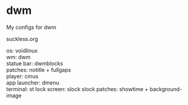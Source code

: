 # dwm
My configs for dwm

suckless.org

os: voidlinux  
wm: dwm   
statue bar: dwmblocks  
patches: notitle + fullgaps  
player: cmus  
app launcher: dmenu  
terminal: st
lock screen: slock 
slock patches: showtime + background-image
